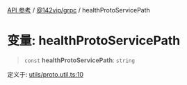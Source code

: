 [API 参考](../../../index.md) / [@142vip/grpc](../index.md) / healthProtoServicePath

# 变量: healthProtoServicePath

> `const` **healthProtoServicePath**: `string`

定义于: [utils/proto.util.ts:10](https://github.com/142vip/core-x/blob/58a4aca72f73ebc92491a458c9b83754486dc296/packages/grpc/src/utils/proto.util.ts#L10)
